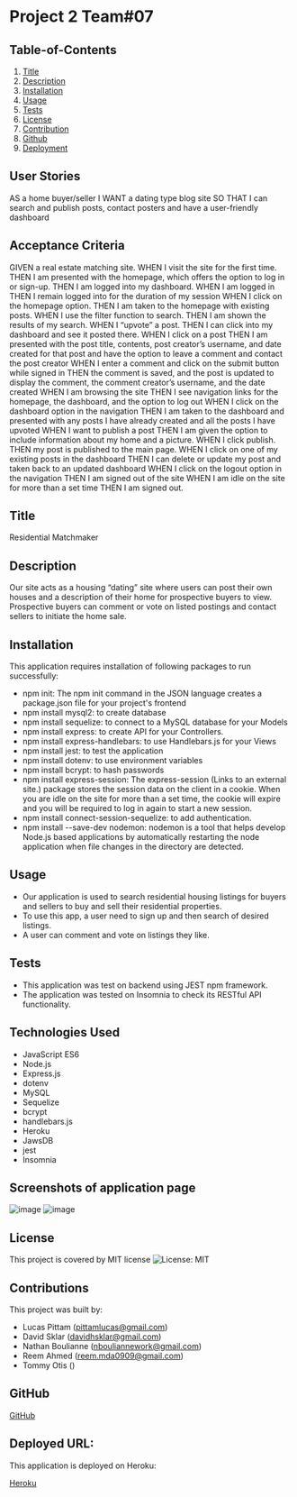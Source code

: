 # Project 2 Team#07  

## Table-of-Contents
  
  1. [Title](#title)
  2. [Description](#description)
  3. [Installation](#Installation)
  4. [Usage](#usage)
  5. [Tests](#tests)
  6. [License](#license)
  7. [Contribution](#contributions)
  8. [Github](#github)
  9. [Deployment](#Deploy)
  
## User Stories

AS a home buyer/seller
I WANT a dating type blog site
SO THAT I can search and publish posts, contact posters and have a user-friendly dashboard


## Acceptance Criteria

GIVEN a real estate matching site.
WHEN I visit the site for the first time.
THEN I am presented with the homepage, which offers the option to log in or sign-up.
THEN I am logged into my dashboard.
WHEN I am logged in
THEN I remain logged into for the duration of my session
WHEN I click on the homepage option.
THEN I am taken to the homepage with existing posts.
WHEN I use the filter function to search.
THEN I am shown the results of my search.
WHEN I “upvote” a post.
THEN I can click into my dashboard and see it posted there.
WHEN I click on a post
THEN I am presented with the post title, contents, post creator’s username, and date created for that post and have the option to leave a comment and contact the post creator
WHEN I enter a comment and click on the submit button while signed in
THEN the comment is saved, and the post is updated to display the comment, the comment creator’s username, and the date created
WHEN I am browsing the site
THEN I see navigation links for the homepage, the dashboard, and the option to log out
WHEN I click on the dashboard option in the navigation
THEN I am taken to the dashboard and presented with any posts I have already created and all the posts I have upvoted
WHEN I want to publish a post
THEN I am given the option to include information about my home and a picture.
WHEN I click publish.
THEN my post is published to the main page.
WHEN I click on one of my existing posts in the dashboard
THEN I can delete or update my post and taken back to an updated dashboard
WHEN I click on the logout option in the navigation
THEN I am signed out of the site
WHEN I am idle on the site for more than a set time
THEN I am signed out.

## Title

Residential Matchmaker

## Description

  Our site acts as a housing “dating” site where users can post their own houses and a description of their home for prospective buyers to view.  Prospective buyers can comment or vote on listed postings and contact sellers to initiate the home sale.

## Installation
  
This application requires installation of following packages to run successfully:
- npm init: The npm init command in the JSON language creates a package.json file for your    project's frontend
-  npm install mysql2: to create database
-  npm install sequelize: to connect to a MySQL database for your Models
- npm install express: to create API for your Controllers.
- npm install express-handlebars: to use Handlebars.js for your Views
- npm install jest: to test the application
- npm install dotenv: to use environment variables
- npm install bcrypt: to hash passwords
- npm install express-session: The express-session (Links to an external site.) package stores the session data on the client in a cookie. When you are idle on the site for more than a set time, the cookie will expire and you will be required to log in again to start a new session.
- npm install connect-session-sequelize: to add authentication.
- npm install --save-dev nodemon: nodemon is a tool that helps develop Node.js based applications by automatically restarting the node application when file changes in the directory are detected.

## Usage

- Our application is used to search residential housing listings for buyers and sellers to buy and sell their residential properties. 
- To use this app, a user need to sign up and then search of desired listings. 
- A user can comment and vote on listings they like.

## Tests

- This application was test on backend using JEST npm framework.
- The application was tested on Insomnia to check its RESTful API functionality.

## Technologies Used

- JavaScript ES6
- Node.js
- Express.js
- dotenv
- MySQL
- Sequelize
- bcrypt
- handlebars.js
- Heroku
- JawsDB
- jest
- Insomnia

## Screenshots of application page

![image]()
![image]()

## License
  
This project is covered by MIT license ![License: MIT](https://img.shields.io/badge/License-MIT-blueviolet.svg)
    
## Contributions

  This project was built by:
  
  - Lucas Pittam	(pittamlucas@gmail.com)
  - David Sklar	(davidhsklar@gmail.com)
  - Nathan Boulianne	(nbouliannework@gmail.com)
  - Reem Ahmed	(reem.mda0909@gmail.com)
  - Tommy Otis	()

## GitHub

  [GitHub](https://github.com/Group-0007/Project-2-Group-7)

## Deployed URL:

This application is deployed on Heroku:

[Heroku](https://residential-matchmaker.herokuapp.com/)